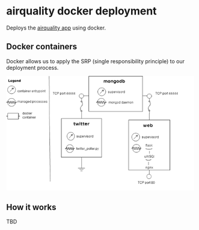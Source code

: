 # airquality docker deployment

Deploys the [airquality app](https://github.com/javouhey/airquality) using docker.

## Docker containers

Docker allows us to apply the SRP (single responsibility principle) to our deployment process.

<img src="airquality-docker-logo.png" width="500" alt="docker containers"/>

## How it works

TBD
